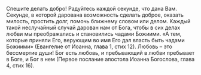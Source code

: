 <!--2025-03-01 23:14:49-->
Спешите делать добро!
Радуйтесь каждой секунде, что дана Вам. Секунде, в которой дарована возможность сделать доброе, оказать милость, простить долг, помочь ближнему словом или делом.
Каждый такой неслучайный случай дарован нам от Бога, чтобы в сих делах любви мы преображались и становились чадами Божиими.
«А тем, которые приняли Его, верующим во имя Его дал власть быть чадами Божиими» (Евангелие от Иоанна, глава 1, стих 12).
Любовь – это бессмертие души!
Бог есть любовь, и пребывающий в любви пребывает в Боге, и Бог в нем (Первое послание апостола Иоанна Богослова, глава 4, стих 16).